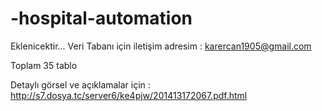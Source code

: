 # -hospital-automation
Eklenicektir...
Veri Tabanı için iletişim adresim : karercan1905@gmail.com

Toplam 35 tablo

Detaylı görsel ve açıklamalar için : http://s7.dosya.tc/server6/ke4pjw/201413172067.pdf.html
